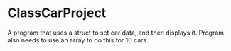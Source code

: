 # ClassCarProject

A program that uses a struct to set car data, and then displays it. Program also needs to use an array to do this for 10 cars.
